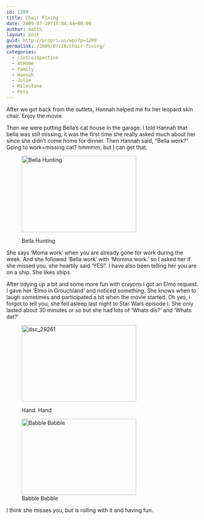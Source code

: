 ```yaml
---
id: 1209
title: Chair Fixing
date: 2009-07-18T15:04:44+00:00
author: matth
layout: post
guid: http://propri.us/wp/?p=1209
permalink: /2009/07/18/chair-fixing/
categories:
  - (intro)Spection
  - AtHome
  - Family
  - Hannah
  - Julie
  - Milestone
  - Pets
---
```

After we got back from the outlets, Hannah helped me fix her leopard skin chair. Enjoy the movie.


  
Then we were putting Bella&#8217;s cat house in the garage. I told Hannah that bella was still missing, it was the first time she really asked much about her since she didn&#8217;t come home for dinner. Then Hannah said, &#8220;Bella work?&#8221; Going to work=missing cat? hmmmm, but I can get that.<figure id="attachment_1217" style="width: 300px" class="wp-caption aligncenter">

[<img class="size-medium wp-image-1217" title="Bella Hunting" alt="Bella Hunting" src="http://hippeelee.com/blog/wp-content/uploads/2009/07/dsc_0427-300x199.jpg" width="300" height="199" />](http://hippeelee.com/blog/wp-content/uploads/2009/07/dsc_0427.jpg)<figcaption class="wp-caption-text">Bella Hunting</figcaption></figure> 

She says &#8216;Moma work&#8217; when you are already gone for work during the week. And she followed &#8216;Bella work&#8217; with &#8216;Momma work.&#8217; so I asked her if she missed you. she heartily said &#8216;YES!&#8217;. I have also been telling her you are on a ship. She likes ships.

After tidying up a bit and some more fun with crayons I got an Elmo request. I gave her &#8216;Elmo in Grouchland&#8217; and noticed something. She knows when to laugh sometimes and participated a bit when the movie started. Oh yes, i forgot to tell you, she fell asleep last night to Star Wars episode I. She only lasted about 30 minutes or so but she had lots of &#8216;Whats dis?&#8217; and &#8216;Whats dat?&#8217;<figure id="attachment_1215" style="width: 300px" class="wp-caption aligncenter">

[<img class="size-medium wp-image-1215" title="Hand. Hand" alt="dsc_29261" src="http://hippeelee.com/blog/wp-content/uploads/2009/07/dsc_29261-300x199.jpg" width="300" height="199" />](http://hippeelee.com/blog/wp-content/uploads/2009/07/dsc_29261.jpg)<figcaption class="wp-caption-text">Hand. Hand</figcaption></figure> <figure id="attachment_1214" style="width: 300px" class="wp-caption aligncenter">[<img class="size-medium wp-image-1214" title="Babble Babble" alt="Babble Babble" src="http://hippeelee.com/blog/wp-content/uploads/2009/07/dsc_29211-300x199.jpg" width="300" height="199" />](http://hippeelee.com/blog/wp-content/uploads/2009/07/dsc_29211.jpg)<figcaption class="wp-caption-text"><!--more--> Babble Babble</figcaption></figure> 

I think she misses you, but is rolling with it and having fun.